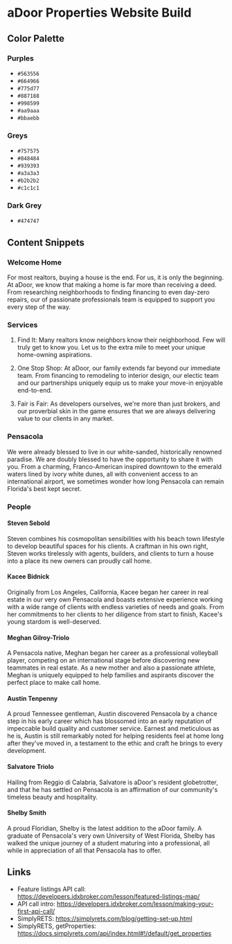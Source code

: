 # aDoor Properties Website Build

## Color Palette
### Purples
- `#563556`
- `#664966`
- `#775d77`
- `#887188`
- `#998599`
- `#aa9aaa`
- `#bbaebb`

### Greys
- `#757575`
- `#848484`
- `#939393`
- `#a3a3a3`
- `#b2b2b2`
- `#c1c1c1`


### Dark Grey
- `#474747`

## Content Snippets

### Welcome Home
For most realtors, buying a house is the end. For us, it is only the beginning. At aDoor, we know that making a home is far more than receiving a deed. From researching neighborhoods to finding financing to even day-zero repairs, our of passionate professionals team is equipped to support you every step of the way.

### Services
1. Find It: Many realtors know neighbors know their neighborhood. Few will truly get to know you. Let us to the extra mile to meet your unique home-owning aspirations.

2. One Stop Shop: At aDoor, our family extends far beyond our immediate team. From financing to remodeling to interior design, our electic team and our partnerships uniquely equip us to make your move-in enjoyable end-to-end.

3. Fair is Fair: As developers ourselves, we're more than just brokers, and our proverbial skin in the game ensures that we are always delivering value to our clients in any market.

### Pensacola
We were already blessed to live in our white-sanded, historically renowned paradise. We are doubly blessed to have the opportunity to share it with you. From a charming, Franco-American inspired downtown to the emerald waters lined by ivory white dunes, all with convenient access to an international airport, we sometimes wonder how long Pensacola can remain Florida's best kept secret.

### People

#### Steven Sebold
Steven combines his cosmopolitan sensibilities with his beach town lifestyle to develop beautiful spaces for his clients. A craftman in his own right, Steven works tirelessly with agents, builders, and clients to turn a house into a place its new owners can proudly call home.

#### Kacee Bidnick
Originally from Los Angeles, California, Kacee began her career in real estate in our very own Pensacola and boasts extensive experience working with a wide range of clients with endless varieties of needs and goals. From her commitments to her clients to her diligence from start to finish, Kacee's young stardom is well-deserved.

#### Meghan Gilroy-Triolo
A Pensacola native, Meghan began her career as a professional volleyball player, competing on an international stage before discovering new teammates in real estate. As a new mother and also a passionate athlete, Meghan is uniquely equipped to help families and aspirants discover the perfect place to make call home.

#### Austin Tenpenny
A proud Tennessee gentleman, Austin discovered Pensacola by a chance step in his early career which has blossomed into an early reputation of impeccable build quality and customer service. Earnest and meticulous as he is, Austin is still remarkably noted for helping residents feel at home long after they've moved in, a testament to the ethic and craft he brings to every development.

#### Salvatore Triolo
Hailing from Reggio di Calabria, Salvatore is aDoor's resident globetrotter, and that he has settled on Pensacola is an affirmation of our community's timeless beauty and hospitality. 

#### Shelby Smith
A proud Floridian, Shelby is the latest addition to the aDoor family. A graduate of Pensacola's very own University of West Florida, Shelby has walked the unique journey of a student maturing into a professional, all while in appreciation of all that Pensacola has to offer.


## Links
- Feature listings API call: https://developers.idxbroker.com/lesson/featured-listings-map/
- API call intro: https://developers.idxbroker.com/lesson/making-your-first-api-call/
- SimplyRETS: https://simplyrets.com/blog/getting-set-up.html
- SimplyRETS, getProperties: https://docs.simplyrets.com/api/index.html#!/default/get_properties